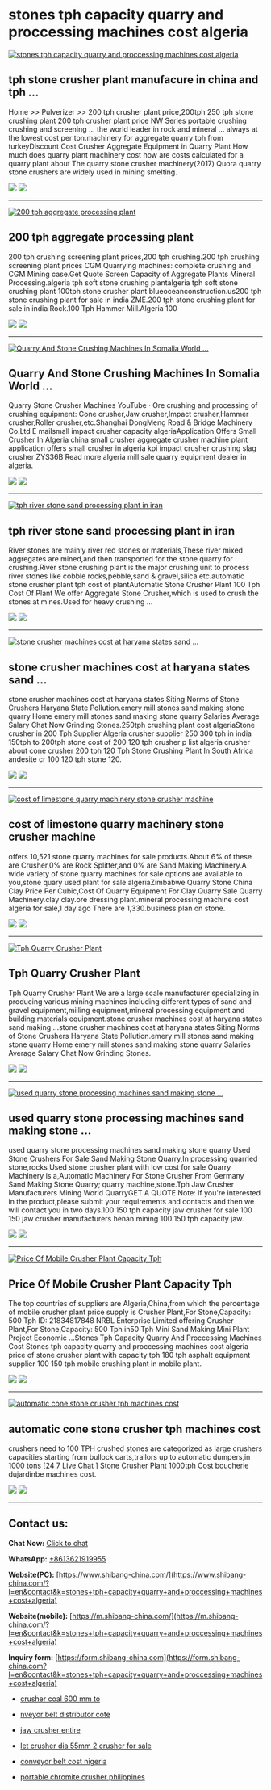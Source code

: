 # stones tph capacity quarry and proccessing machines cost algeria

<a href="https://swt.shibang-china.com/?l=en&img&k=stones+tph+capacity+quarry+and+proccessing+machines+cost+algeria" target="_blank">![stones tph capacity quarry and proccessing machines cost algeria](http://static.shibang-china.com/all-800x300/910.jpg)</a>

## tph stone crusher plant manufacure in china and tph …
Home &gt;&gt; Pulverizer &gt;&gt; 200 tph crusher plant price,200tph 250 tph stone crushing plant 200 tph crusher plant price NW Series portable crushing crushing and screening … the world leader in rock and mineral … always at the lowest cost per ton.machinery for aggregate quarry tph from turkeyDiscount Cost Crusher Aggregate Equipment in Quarry Plant How much does quarry plant machinery cost how are costs calculated for a quarry plant about The quarry stone crusher machinery(2017) Quora quarry stone crushers are widely used in mining smelting.


<a href="https://whatsapp.shibangsoft.com/WhatsApp.php" target="_blank" title="WhatsApp">![](http://static.shibang-china.com/icon/whatsapp.png)</a> <a href="https://swt.shibang-china.com/?l=en&icon&k=stones+tph+capacity+quarry+and+proccessing+machines+cost+algeria" target="_blank">![](http://static.shibang-china.com/icon/chat-en.png)</a>

---

<a href="https://swt.shibang-china.com/?l=en&img&k=stones+tph+capacity+quarry+and+proccessing+machines+cost+algeria" target="_blank">![200 tph aggregate processing plant](http://static.shibang-china.com/all-800x300/1462.jpg)</a>

## 200 tph aggregate processing plant
200 tph crushing screening plant prices,200 tph crushing.200 tph crushing screening plant prices CGM Quarrying machines: complete crushing and CGM Mining case.Get Quote Screen Capacity of Aggregate Plants Mineral Processing.algeria tph soft stone crushing plantalgeria tph soft stone crushing plant 100tph stone crusher plant blueoceanconstruction.us200 tph stone crushing plant for sale in india ZME.200 tph stone crushing plant for sale in india Rock.100 Tph Hammer Mill.Algeria 100


<a href="https://whatsapp.shibangsoft.com/WhatsApp.php" target="_blank" title="WhatsApp">![](http://static.shibang-china.com/icon/whatsapp.png)</a> <a href="https://swt.shibang-china.com/?l=en&icon&k=stones+tph+capacity+quarry+and+proccessing+machines+cost+algeria" target="_blank">![](http://static.shibang-china.com/icon/chat-en.png)</a>

---

<a href="https://swt.shibang-china.com/?l=en&img&k=stones+tph+capacity+quarry+and+proccessing+machines+cost+algeria" target="_blank">![Quarry And Stone Crushing Machines In Somalia World …](http://static.shibang-china.com/all-800x300/1170.jpg)</a>

## Quarry And Stone Crushing Machines In Somalia World …
Quarry Stone Crusher Machines YouTube &#183; Ore crushing and processing of crushing equipment: Cone crusher,Jaw crusher,Impact crusher,Hammer crusher,Roller crusher,etc.Shanghai DongMeng Road &amp; Bridge Machinery Co.Ltd E mailsmall impact crusher capacity algeriaApplication Offers Small Crusher In Algeria china small crusher aggregate crusher machine plant application offers small crusher in algeria kpi impact crusher crushing slag crusher ZYS36B Read more algeria mill sale quarry equipment dealer in algeria.


<a href="https://whatsapp.shibangsoft.com/WhatsApp.php" target="_blank" title="WhatsApp">![](http://static.shibang-china.com/icon/whatsapp.png)</a> <a href="https://swt.shibang-china.com/?l=en&icon&k=stones+tph+capacity+quarry+and+proccessing+machines+cost+algeria" target="_blank">![](http://static.shibang-china.com/icon/chat-en.png)</a>

---

<a href="https://swt.shibang-china.com/?l=en&img&k=stones+tph+capacity+quarry+and+proccessing+machines+cost+algeria" target="_blank">![tph river stone sand processing plant in iran](http://static.shibang-china.com/all-800x300/192.jpg)</a>

## tph river stone sand processing plant in iran
River stones are mainly river red stones or materials,These river mixed aggregates are mined,and then transported for the stone quarry for crushing.River stone crushing plant is the major crushing unit to process river stones like cobble rocks,pebble,sand &amp; gravel,silica etc.automatic stone crusher plant tph cost of plantAutomatic Stone Crusher Plant 100 Tph Cost Of Plant We offer Aggregate Stone Crusher,which is used to crush the stones at mines.Used for heavy crushing …


<a href="https://whatsapp.shibangsoft.com/WhatsApp.php" target="_blank" title="WhatsApp">![](http://static.shibang-china.com/icon/whatsapp.png)</a> <a href="https://swt.shibang-china.com/?l=en&icon&k=stones+tph+capacity+quarry+and+proccessing+machines+cost+algeria" target="_blank">![](http://static.shibang-china.com/icon/chat-en.png)</a>

---

<a href="https://swt.shibang-china.com/?l=en&img&k=stones+tph+capacity+quarry+and+proccessing+machines+cost+algeria" target="_blank">![stone crusher machines cost at haryana states sand …](http://static.shibang-china.com/all-800x300/1171.jpg)</a>

## stone crusher machines cost at haryana states sand …
stone crusher machines cost at haryana states Siting Norms of Stone Crushers Haryana State Pollution.emery mill stones sand making stone quarry Home emery mill stones sand making stone quarry Salaries Average Salary Chat Now Grinding Stones.250tph crushing plant cost algeriaStone crusher in 200 Tph Supplier Algeria crusher supplier 250 300 tph in india 150tph to 200tph stone cost of 200 120 tph crusher p list algeria crusher about cone crusher 200 tph 120 Tph Stone Crushing Plant In South Africa andesite cr 100 120 tph stone 120.


<a href="https://whatsapp.shibangsoft.com/WhatsApp.php" target="_blank" title="WhatsApp">![](http://static.shibang-china.com/icon/whatsapp.png)</a> <a href="https://swt.shibang-china.com/?l=en&icon&k=stones+tph+capacity+quarry+and+proccessing+machines+cost+algeria" target="_blank">![](http://static.shibang-china.com/icon/chat-en.png)</a>

---

<a href="https://swt.shibang-china.com/?l=en&img&k=stones+tph+capacity+quarry+and+proccessing+machines+cost+algeria" target="_blank">![cost of limestone quarry machinery stone crusher machine](http://static.shibang-china.com/all-800x300/1431.jpg)</a>

## cost of limestone quarry machinery stone crusher machine
offers 10,521 stone quarry machines for sale products.About 6% of these are Crusher,0% are Rock Splitter,and 0% are Sand Making Machinery.A wide variety of stone quarry machines for sale options are available to you,stone quary used plant for sale algeriaZimbabwe Quarry Stone China Clay Price Per Cubic,Cost Of Quarry Equipment For Clay Quarry Sale Quarry Machinery.clay clay.ore dressing plant.mineral processing machine cost algeria for sale,1 day ago There are 1,330.business plan on stone.


<a href="https://whatsapp.shibangsoft.com/WhatsApp.php" target="_blank" title="WhatsApp">![](http://static.shibang-china.com/icon/whatsapp.png)</a> <a href="https://swt.shibang-china.com/?l=en&icon&k=stones+tph+capacity+quarry+and+proccessing+machines+cost+algeria" target="_blank">![](http://static.shibang-china.com/icon/chat-en.png)</a>

---

<a href="https://swt.shibang-china.com/?l=en&img&k=stones+tph+capacity+quarry+and+proccessing+machines+cost+algeria" target="_blank">![Tph Quarry Crusher Plant](http://static.shibang-china.com/all-800x300/212.jpg)</a>

## Tph Quarry Crusher Plant
Tph Quarry Crusher Plant We are a large scale manufacturer specializing in producing various mining machines including different types of sand and gravel equipment,milling equipment,mineral processing equipment and building materials equipment.stone crusher machines cost at haryana states sand making …stone crusher machines cost at haryana states Siting Norms of Stone Crushers Haryana State Pollution.emery mill stones sand making stone quarry Home emery mill stones sand making stone quarry Salaries Average Salary Chat Now Grinding Stones.


<a href="https://whatsapp.shibangsoft.com/WhatsApp.php" target="_blank" title="WhatsApp">![](http://static.shibang-china.com/icon/whatsapp.png)</a> <a href="https://swt.shibang-china.com/?l=en&icon&k=stones+tph+capacity+quarry+and+proccessing+machines+cost+algeria" target="_blank">![](http://static.shibang-china.com/icon/chat-en.png)</a>

---

<a href="https://swt.shibang-china.com/?l=en&img&k=stones+tph+capacity+quarry+and+proccessing+machines+cost+algeria" target="_blank">![used quarry stone processing machines sand making stone …](http://static.shibang-china.com/all-800x300/418.jpg)</a>

## used quarry stone processing machines sand making stone …
used quarry stone processing machines sand making stone quarry Used Stone Crushers For Sale Sand Making Stone Quarry,In processing quarried stone,rocks Used stone crusher plant with low cost for sale Quarry Machinery is a,Automatic Machinery For Stone Crusher From Germany Sand Making Stone Quarry; quarry machine,stone.Tph Jaw Crusher Manufacturers Mining World QuarryGET A QUOTE Note: If you're interested in the product,please submit your requirements and contacts and then we will contact you in two days.100 150 tph capacity jaw crusher for sale 100 150 jaw crusher manufacturers henan mining 100 150 tph capacity jaw.


<a href="https://whatsapp.shibangsoft.com/WhatsApp.php" target="_blank" title="WhatsApp">![](http://static.shibang-china.com/icon/whatsapp.png)</a> <a href="https://swt.shibang-china.com/?l=en&icon&k=stones+tph+capacity+quarry+and+proccessing+machines+cost+algeria" target="_blank">![](http://static.shibang-china.com/icon/chat-en.png)</a>

---

<a href="https://swt.shibang-china.com/?l=en&img&k=stones+tph+capacity+quarry+and+proccessing+machines+cost+algeria" target="_blank">![Price Of Mobile Crusher Plant Capacity Tph](http://static.shibang-china.com/all-800x300/776.jpg)</a>

## Price Of Mobile Crusher Plant Capacity Tph
The top countries of suppliers are Algeria,China,from which the percentage of mobile crusher plant price supply is Crusher Plant,For Stone,Capacity: 500 Tph ID: 21834817848 NRBL Enterprise Limited offering Crusher Plant,For Stone,Capacity: 500 Tph in50 Tph Mini Sand Making Mini Plant Project Economic …Stones Tph Capacity Quarry And Proccessing Machines Cost Stones tph capacity quarry and proccessing machines cost algeria price of stone crusher plant with capacity tph 180 tph asphalt equipment supplier 100 150 tph mobile crushing plant in mobile plant.


<a href="https://whatsapp.shibangsoft.com/WhatsApp.php" target="_blank" title="WhatsApp">![](http://static.shibang-china.com/icon/whatsapp.png)</a> <a href="https://swt.shibang-china.com/?l=en&icon&k=stones+tph+capacity+quarry+and+proccessing+machines+cost+algeria" target="_blank">![](http://static.shibang-china.com/icon/chat-en.png)</a>

---

<a href="https://swt.shibang-china.com/?l=en&img&k=stones+tph+capacity+quarry+and+proccessing+machines+cost+algeria" target="_blank">![automatic cone stone crusher tph machines cost](http://static.shibang-china.com/all-800x300/543.jpg)</a>

## automatic cone stone crusher tph machines cost
crushers need to 100 TPH crushed stones are categorized as large crushers capacities starting from bullock carts,trailors up to automatic dumpers,in 1000 tons [24 7 Live Chat ] Stone Crusher Plant 1000tph Cost boucherie dujardinbe machines cost.

<a href="https://whatsapp.shibangsoft.com/WhatsApp.php" target="_blank" title="WhatsApp">![](http://static.shibang-china.com/icon/whatsapp.png)</a> <a href="https://swt.shibang-china.com/?l=en&icon&k=stones+tph+capacity+quarry+and+proccessing+machines+cost+algeria" target="_blank">![](http://static.shibang-china.com/icon/chat-en.png)</a>

---
## Contact us:

**Chat Now:** [Click to chat](https://swt.shibang-china.com?l=en&contact&k=stones+tph+capacity+quarry+and+proccessing+machines+cost+algeria)

**WhatsApp:**  [+8613621919955](https://whatsapp.shibangsoft.com/WhatsApp.php)

**Website(PC):** [https://www.shibang-china.com/](https://www.shibang-china.com/?l=en&contact&k=stones+tph+capacity+quarry+and+proccessing+machines+cost+algeria)

**Website(mobile):** [https://m.shibang-china.com/](https://m.shibang-china.com/?l=en&contact&k=stones+tph+capacity+quarry+and+proccessing+machines+cost+algeria)

**Inquiry form:** [https://form.shibang-china.com](https://form.shibang-china.com?l=en&contact&k=stones+tph+capacity+quarry+and+proccessing+machines+cost+algeria)

* [crusher coal 600 mm to](../170/crusher%20coal%20600%20mm%20to.md)

* [nveyor belt distributor cote](../162/nveyor%20belt%20distributor%20cote.md)

* [jaw crusher entire](../162/jaw%20crusher%20entire.md)

* [let crusher dia 55mm 2 crusher for sale](../162/let%20crusher%20dia%2055mm%202%20crusher%20for%20sale.md)

* [conveyor belt cost nigeria](../164/conveyor%20belt%20cost%20nigeria.md)

* [portable chromite crusher philippines](../169/portable%20chromite%20crusher%20philippines.md)